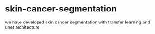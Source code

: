 # skin-cancer-segmentation
we have developed skin cancer segmentation with transfer learning and unet architecture 
